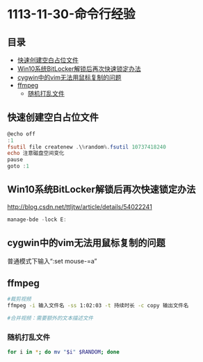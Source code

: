 # 1113-11-30-命令行经验

## 目录

-   [快速创建空白占位文件](#快速创建空白占位文件)
-   [Win10系统BitLocker解锁后再次快速锁定办法](#Win10系统BitLocker解锁后再次快速锁定办法)
-   [cygwin中的vim无法用鼠标复制的问题](#cygwin中的vim无法用鼠标复制的问题)
-   [ffmpeg](#ffmpeg)
    -   [随机打乱文件](#随机打乱文件)

## 快速创建空白占位文件

```powershell
@echo off
:1
fsutil file createnew .\%random%.fsutil 10737418240
echo 注意磁盘空间变化
pause
goto :1
```

## Win10系统BitLocker解锁后再次快速锁定办法

<http://blog.csdn.net/ttljtw/article/details/54022241>

```powershell
manage-bde -lock E:
```

## cygwin中的vim无法用鼠标复制的问题

普通模式下输入“:set mouse-=a”

## ffmpeg

```bash
#裁剪视频
ffmpeg -i 输入文件名 -ss 1:02:03 -t 持续时长 -c copy 输出文件名

#合并视频：需要额外的文本描述文件

```

### 随机打乱文件

```bash
for i in *; do mv "$i" $RANDOM; done
```
